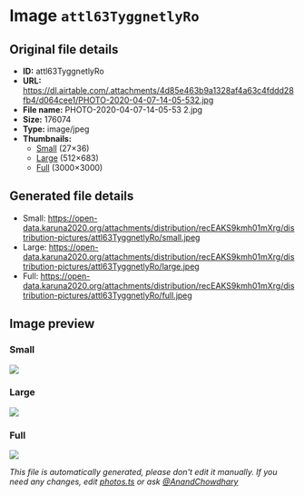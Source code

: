 # Image `attl63TyggnetlyRo`

## Original file details

- **ID:** attl63TyggnetlyRo
- **URL:** https://dl.airtable.com/.attachments/4d85e463b9a1328af4a63c4fddd28fb4/d064cee1/PHOTO-2020-04-07-14-05-532.jpg
- **File name:** PHOTO-2020-04-07-14-05-53 2.jpg
- **Size:** 176074
- **Type:** image/jpeg
- **Thumbnails:**
  - [Small](https://dl.airtable.com/.attachmentThumbnails/5a00a907d59ac04b9828bfcc2992b2b3/d9e20a60) (27×36)
  - [Large](https://dl.airtable.com/.attachmentThumbnails/c0a79c00fda37893c9131a97c341272b/482093ee) (512×683)
  - [Full](https://dl.airtable.com/.attachmentThumbnails/97c1266a1ba6f43c8e2bfe6dfe698a74/46453182) (3000×3000)

## Generated file details

- Small: https://open-data.karuna2020.org/attachments/distribution/recEAKS9kmh01mXrg/distribution-pictures/attl63TyggnetlyRo/small.jpeg
- Large: https://open-data.karuna2020.org/attachments/distribution/recEAKS9kmh01mXrg/distribution-pictures/attl63TyggnetlyRo/large.jpeg
- Full: https://open-data.karuna2020.org/attachments/distribution/recEAKS9kmh01mXrg/distribution-pictures/attl63TyggnetlyRo/full.jpeg

## Image preview

### Small

![](https://open-data.karuna2020.org/attachments/distribution/recEAKS9kmh01mXrg/distribution-pictures/attl63TyggnetlyRo/small.jpeg)

### Large

![](https://open-data.karuna2020.org/attachments/distribution/recEAKS9kmh01mXrg/distribution-pictures/attl63TyggnetlyRo/large.jpeg)

### Full

![](https://open-data.karuna2020.org/attachments/distribution/recEAKS9kmh01mXrg/distribution-pictures/attl63TyggnetlyRo/full.jpeg)

_This file is automatically generated, please don't edit it manually. If you need any changes, edit [photos.ts](/photos.ts) or ask [@AnandChowdhary](https://github.com/AnandChowdhary)_
